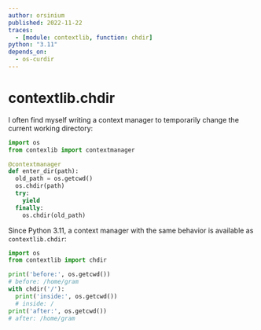 ```yaml
---
author: orsinium
published: 2022-11-22
traces:
  - [module: contextlib, function: chdir]
python: "3.11"
depends_on:
  - os-curdir
---
```


# contextlib.chdir

I often find myself writing a context manager to temporarily change the current working directory:

```python
import os
from contexlib import contextmanager

@contextmanager
def enter_dir(path):
  old_path = os.getcwd()
  os.chdir(path)
  try:
    yield
  finally:
    os.chdir(old_path)
```

Since Python 3.11, a context manager with the same behavior is available as `contextlib.chdir`:

```python
import os
from contextlib import chdir

print('before:', os.getcwd())
# before: /home/gram
with chdir('/'):
  print('inside:', os.getcwd())
  # inside: /
print('after:', os.getcwd())
# after: /home/gram
```
